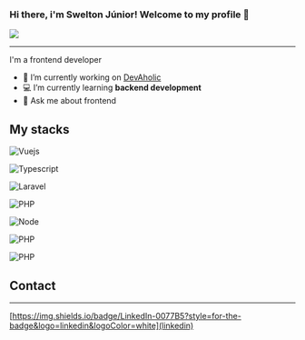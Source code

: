 ### Hi there, i'm Swelton Júnior! Welcome to my profile 👋

![](https://komarev.com/ghpvc/?username=your-github-sweltonjr2003&color=lightgrey)

---

I'm a frontend developer

-   🔭 I’m currently working on [DevAholic](https://devaholic.ao)
-   💻 I’m currently learning **backend development**
-   💬 Ask me about frontend

## My stacks

![Vuejs](https://img.shields.io/badge/vue-lightgreen?style=for-the-badge&logo=vue&logoColor=white)

![Typescript](https://img.shields.io/badge/typescript-blue?style=for-the-badge&logo=vue&logoColor=white)

![Laravel](https://img.shields.io/badge/laravel-orange?style=for-the-badge&logo=vue&logoColor=white)

![PHP](https://img.shields.io/badge/php-777BB4?style=for-the-badge&logo=php&logoColor=white)

![Node](https://img.shields.io/badge/nodejs-green?style=for-the-badge&logo=vue&logoColor=white)

![PHP](https://img.shields.io/badge/php-777BB4?style=for-the-badge&logo=php&logoColor=white)

![PHP](https://img.shields.io/badge/php-777BB4?style=for-the-badge&logo=php&logoColor=white)

<!--
Here are some ideas to get you started:

-   👯 I’m looking to collaborate on ...
-   🤔 I’m looking for help with ...
-   📫 How to reach me: ...
-   😄 Pronouns: ...
-   ⚡ Fun fact: ...
    -->

## Contact

---

[https://img.shields.io/badge/LinkedIn-0077B5?style=for-the-badge&logo=linkedin&logoColor=white](linkedin)
